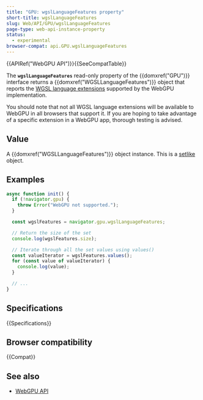 ```yaml
---
title: "GPU: wgslLanguageFeatures property"
short-title: wgslLanguageFeatures
slug: Web/API/GPU/wgslLanguageFeatures
page-type: web-api-instance-property
status:
  - experimental
browser-compat: api.GPU.wgslLanguageFeatures
---
```


{{APIRef("WebGPU API")}}{{SeeCompatTable}}

The **`wgslLanguageFeatures`** read-only property of the
{{domxref("GPU")}} interface returns a {{domxref("WGSLLanguageFeatures")}} object that reports the [WGSL language extensions](https://gpuweb.github.io/gpuweb/wgsl/#language-extension) supported by the WebGPU implementation.

You should note that not all WGSL language extensions will be available to WebGPU in all browsers that support it. If you are hoping to take advantage of a specific extension in a WebGPU app, thorough testing is advised.

## Value

A {{domxref("WGSLLanguageFeatures")}} object instance. This is a [setlike](/en-US/docs/Web/JavaScript/Reference/Global_Objects/Set) object.

## Examples

```js
async function init() {
  if (!navigator.gpu) {
    throw Error("WebGPU not supported.");
  }

  const wgslFeatures = navigator.gpu.wgslLanguageFeatures;

  // Return the size of the set
  console.log(wgslFeatures.size);

  // Iterate through all the set values using values()
  const valueIterator = wgslFeatures.values();
  for (const value of valueIterator) {
    console.log(value);
  }

  // ...
}
```

## Specifications

{{Specifications}}

## Browser compatibility

{{Compat}}

## See also

- [WebGPU API](/en-US/docs/Web/API/WebGPU_API)
